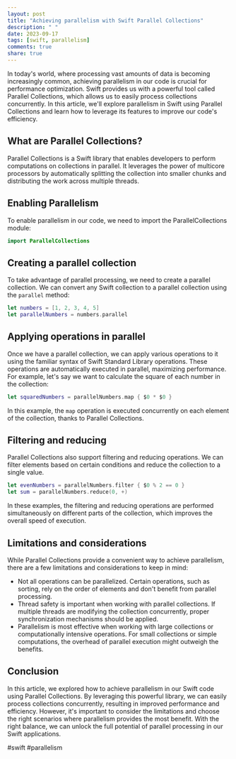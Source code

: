 ```yaml
---
layout: post
title: "Achieving parallelism with Swift Parallel Collections"
description: " "
date: 2023-09-17
tags: [swift, parallelism]
comments: true
share: true
---
```


In today's world, where processing vast amounts of data is becoming increasingly common, achieving parallelism in our code is crucial for performance optimization. Swift provides us with a powerful tool called Parallel Collections, which allows us to easily process collections concurrently. In this article, we'll explore parallelism in Swift using Parallel Collections and learn how to leverage its features to improve our code's efficiency.

## What are Parallel Collections?

Parallel Collections is a Swift library that enables developers to perform computations on collections in parallel. It leverages the power of multicore processors by automatically splitting the collection into smaller chunks and distributing the work across multiple threads.

## Enabling Parallelism

To enable parallelism in our code, we need to import the ParallelCollections module:

```swift
import ParallelCollections
```

## Creating a parallel collection

To take advantage of parallel processing, we need to create a parallel collection. We can convert any Swift collection to a parallel collection using the `parallel` method:

```swift
let numbers = [1, 2, 3, 4, 5]
let parallelNumbers = numbers.parallel
```

## Applying operations in parallel

Once we have a parallel collection, we can apply various operations to it using the familiar syntax of Swift Standard Library operations. These operations are automatically executed in parallel, maximizing performance. For example, let's say we want to calculate the square of each number in the collection:

```swift
let squaredNumbers = parallelNumbers.map { $0 * $0 }
```

In this example, the `map` operation is executed concurrently on each element of the collection, thanks to Parallel Collections.

## Filtering and reducing

Parallel Collections also support filtering and reducing operations. We can filter elements based on certain conditions and reduce the collection to a single value.

```swift
let evenNumbers = parallelNumbers.filter { $0 % 2 == 0 }
let sum = parallelNumbers.reduce(0, +)
```

In these examples, the filtering and reducing operations are performed simultaneously on different parts of the collection, which improves the overall speed of execution.

## Limitations and considerations

While Parallel Collections provide a convenient way to achieve parallelism, there are a few limitations and considerations to keep in mind:

- Not all operations can be parallelized. Certain operations, such as sorting, rely on the order of elements and don't benefit from parallel processing.
- Thread safety is important when working with parallel collections. If multiple threads are modifying the collection concurrently, proper synchronization mechanisms should be applied.
- Parallelism is most effective when working with large collections or computationally intensive operations. For small collections or simple computations, the overhead of parallel execution might outweigh the benefits.

## Conclusion

In this article, we explored how to achieve parallelism in our Swift code using Parallel Collections. By leveraging this powerful library, we can easily process collections concurrently, resulting in improved performance and efficiency. However, it's important to consider the limitations and choose the right scenarios where parallelism provides the most benefit. With the right balance, we can unlock the full potential of parallel processing in our Swift applications.

#swift #parallelism